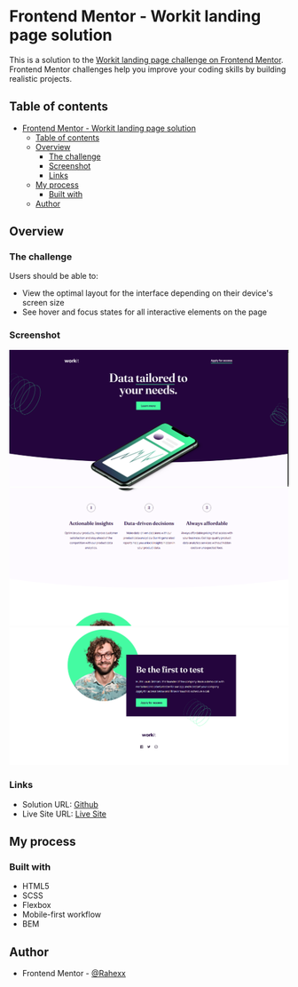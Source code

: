 # Frontend Mentor - Workit landing page solution

This is a solution to the [Workit landing page challenge on Frontend Mentor](https://www.frontendmentor.io/challenges/workit-landing-page-2fYnyle5lu). Frontend Mentor challenges help you improve your coding skills by building realistic projects.

## Table of contents

- [Frontend Mentor - Workit landing page solution](#frontend-mentor---workit-landing-page-solution)
  - [Table of contents](#table-of-contents)
  - [Overview](#overview)
    - [The challenge](#the-challenge)
    - [Screenshot](#screenshot)
    - [Links](#links)
  - [My process](#my-process)
    - [Built with](#built-with)
  - [Author](#author)

## Overview

### The challenge

Users should be able to:

- View the optimal layout for the interface depending on their device's screen size
- See hover and focus states for all interactive elements on the page

### Screenshot

![](./screenshot1.png)
![](./screenshot4.png)
![](./screenshot3.png)

### Links

- Solution URL: [Github](https://github.com/Rahexx/WorkitLandingPage)
- Live Site URL: [Live Site](https://rahexx.github.io/WorkitLandingPage/)

## My process

### Built with

- HTML5
- SCSS
- Flexbox
- Mobile-first workflow
- BEM

## Author

- Frontend Mentor - [@Rahexx](https://www.frontendmentor.io/profile/Rahexx)

